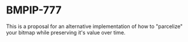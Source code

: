 # BMPIP-777

This is a proposal for an alternative implementation of how to "parcelize" your bitmap while preserving it's value over time.
